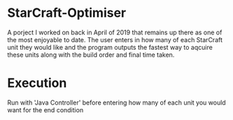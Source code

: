 # StarCraft-Optimiser
A porject I worked on back in April of 2019 that remains up there as one of the most enjoyable to date. The user enters in how many of each StarCraft unit they would like and the program outputs the fastest way to aqcuire these units along with the build order and final time taken.

# Execution
Run with 'Java Controller' before entering how many of each unit you would want for the end condition
